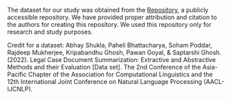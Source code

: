 The dataset for our study was obtained from the [Repository](https://zenodo.org/records/7152317#.Yz6mJ9JByC0), a publicly accessible repository.
We have provided proper attribution and citation to the authors for creating this repository. We used this repository only for research and study purposes.

Credit for a dataset:
Abhay Shukla, Paheli Bhattacharya, Soham Poddar, Rajdeep Mukherjee, Kripabandhu Ghosh, Pawan Goyal, & Saptarshi Ghosh. (2022). 
Legal Case Document Summarization: Extractive and Abstractive Methods and their Evaluation [Data set]. 
The 2nd Conference of the Asia-Pacific Chapter of the Association for Computational Linguistics and the 12th International Joint Conference on Natural Language Processing (AACL-IJCNLP).
